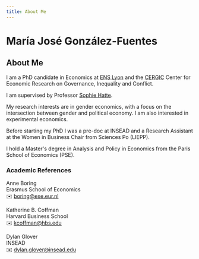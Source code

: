 ```yaml
---
title: About Me
---
```


# María José González-Fuentes 

## About Me

I am a PhD candidate in Economics at [ENS Lyon](https://www.ens-lyon.fr/en/) and the [CERGIC](https://www.cergic-lyon.fr/) Center for Economic Research on Governance, Inequality and Conflict. 

I am supervised by Professor [Sophie Hatte](https://sites.google.com/site/sophiehatte/).

My research interests are in gender economics, with a focus on the intersection between gender and political economy. I am also interested in experimental economics.

Before starting my PhD I was a pre-doc at INSEAD and a Research Assistant at the Women in Business Chair from Sciences Po (LIEPP). 

I hold a Master's degree in Analysis and Policy in Economics from the Paris School of Economics (PSE).

### Academic References

Anne Boring  
Erasmus School of Economics  
✉️ [boring@ese.eur.nl](mailto:boring@ese.eur.nl)  

Katherine B. Coffman  
Harvard Business School  
✉️ [kcoffman@hbs.edu](mailto:kcoffman@hbs.edu)

Dylan Glover  
INSEAD  
✉️ [dylan.glover@insead.edu](mailto:dylan.glover@insead.edu)




